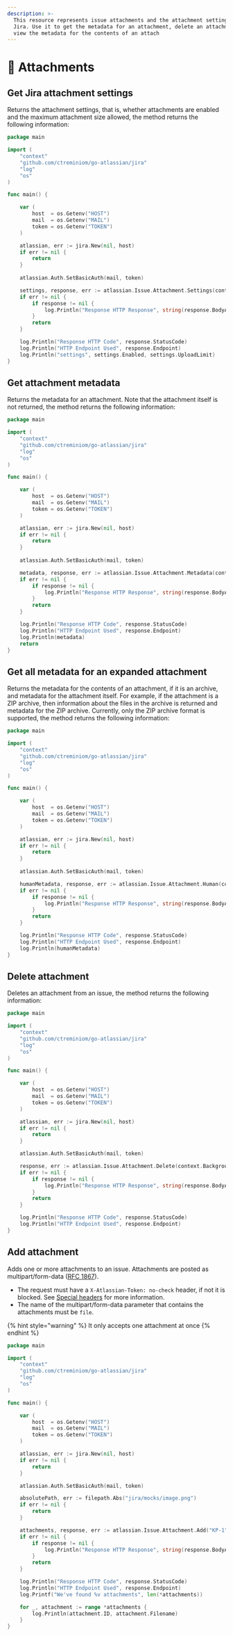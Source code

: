 ```yaml
---
description: >-
  This resource represents issue attachments and the attachment settings for
  Jira. Use it to get the metadata for an attachment, delete an attachment, and
  view the metadata for the contents of an attach
---
```


# 📎 Attachments

## Get Jira attachment settings

Returns the attachment settings, that is, whether attachments are enabled and the maximum attachment size allowed, the method returns the following information:

```go
package main

import (
	"context"
	"github.com/ctreminiom/go-atlassian/jira"
	"log"
	"os"
)

func main() {

	var (
		host  = os.Getenv("HOST")
		mail  = os.Getenv("MAIL")
		token = os.Getenv("TOKEN")
	)

	atlassian, err := jira.New(nil, host)
	if err != nil {
		return
	}
	
	atlassian.Auth.SetBasicAuth(mail, token)

	settings, response, err := atlassian.Issue.Attachment.Settings(context.Background())
	if err != nil {
		if response != nil {
			log.Println("Response HTTP Response", string(response.BodyAsBytes))
		}
		return
	}

	log.Println("Response HTTP Code", response.StatusCode)
	log.Println("HTTP Endpoint Used", response.Endpoint)
	log.Println("settings", settings.Enabled, settings.UploadLimit)
}

```

## Get attachment metadata

Returns the metadata for an attachment. Note that the attachment itself is not returned, the method returns the following information:

```go
package main

import (
	"context"
	"github.com/ctreminiom/go-atlassian/jira"
	"log"
	"os"
)

func main() {

	var (
		host  = os.Getenv("HOST")
		mail  = os.Getenv("MAIL")
		token = os.Getenv("TOKEN")
	)

	atlassian, err := jira.New(nil, host)
	if err != nil {
		return
	}
	
	atlassian.Auth.SetBasicAuth(mail, token)

	metadata, response, err := atlassian.Issue.Attachment.Metadata(context.Background(), "attachmentID")
	if err != nil {
		if response != nil {
			log.Println("Response HTTP Response", string(response.BodyAsBytes))
		}
		return
	}

	log.Println("Response HTTP Code", response.StatusCode)
	log.Println("HTTP Endpoint Used", response.Endpoint)
	log.Println(metadata)
	return
}

```

## Get all metadata for an expanded attachment

Returns the metadata for the contents of an attachment, if it is an archive, and metadata for the attachment itself. For example, if the attachment is a ZIP archive, then information about the files in the archive is returned and metadata for the ZIP archive. Currently, only the ZIP archive format is supported, the method returns the following information:

```go
package main

import (
	"context"
	"github.com/ctreminiom/go-atlassian/jira"
	"log"
	"os"
)

func main() {

	var (
		host  = os.Getenv("HOST")
		mail  = os.Getenv("MAIL")
		token = os.Getenv("TOKEN")
	)

	atlassian, err := jira.New(nil, host)
	if err != nil {
		return
	}
	
	atlassian.Auth.SetBasicAuth(mail, token)

	humanMetadata, response, err := atlassian.Issue.Attachment.Human(context.Background(), "attachmentID")
	if err != nil {
		if response != nil {
			log.Println("Response HTTP Response", string(response.BodyAsBytes))
		}
		return
	}

	log.Println("Response HTTP Code", response.StatusCode)
	log.Println("HTTP Endpoint Used", response.Endpoint)
	log.Println(humanMetadata)
}

```

## Delete attachment

Deletes an attachment from an issue, the method returns the following information:

```go
package main

import (
	"context"
	"github.com/ctreminiom/go-atlassian/jira"
	"log"
	"os"
)

func main() {

	var (
		host  = os.Getenv("HOST")
		mail  = os.Getenv("MAIL")
		token = os.Getenv("TOKEN")
	)

	atlassian, err := jira.New(nil, host)
	if err != nil {
		return
	}

	atlassian.Auth.SetBasicAuth(mail, token)

	response, err := atlassian.Issue.Attachment.Delete(context.Background(), "attachmentID")
	if err != nil {
		if response != nil {
			log.Println("Response HTTP Response", string(response.BodyAsBytes))
		}
		return
	}

	log.Println("Response HTTP Code", response.StatusCode)
	log.Println("HTTP Endpoint Used", response.Endpoint)
}

```

## Add attachment

 Adds one or more attachments to an issue. Attachments are posted as multipart/form-data \([RFC 1867](https://www.ietf.org/rfc/rfc1867.txt)\).

* The request must have a `X-Atlassian-Token: no-check` header, if not it is blocked. See [Special headers](https://developer.atlassian.com/cloud/jira/platform/rest/v3/intro/#special-request-headers) for more information.
* The name of the multipart/form-data parameter that contains the attachments must be `file`.

{% hint style="warning" %}
It only accepts one attachment at once
{% endhint %}

```go
package main

import (
	"context"
	"github.com/ctreminiom/go-atlassian/jira"
	"log"
	"os"
)

func main() {

	var (
		host  = os.Getenv("HOST")
		mail  = os.Getenv("MAIL")
		token = os.Getenv("TOKEN")
	)

	atlassian, err := jira.New(nil, host)
	if err != nil {
		return
	}

	atlassian.Auth.SetBasicAuth(mail, token)

	absolutePath, err := filepath.Abs("jira/mocks/image.png")
	if err != nil {
		return
	}

	attachments, response, err := atlassian.Issue.Attachment.Add("KP-1", absolutePath)
	if err != nil {
		if response != nil {
			log.Println("Response HTTP Response", string(response.BodyAsBytes))
		}
		return
	}

	log.Println("Response HTTP Code", response.StatusCode)
	log.Println("HTTP Endpoint Used", response.Endpoint)
	log.Printf("We've found %v attachments", len(*attachments))

	for _, attachment := range *attachments {
		log.Println(attachment.ID, attachment.Filename)
	}
}

```

